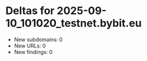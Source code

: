 # Deltas for 2025-09-10_101020_testnet.bybit.eu
- New subdomains: 0
- New URLs: 0
- New findings: 0

